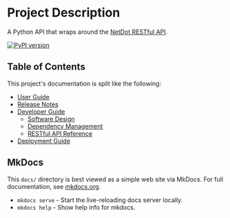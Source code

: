 # Project Description

A Python API that wraps around the [NetDot RESTful API](api.md).

[![PyPI version](https://badge.fury.io/py/netdot.svg)](https://badge.fury.io/py/netdot)

## Table of Contents

This project's documentation is split like the following:

* [User Guide](user-guide.md)
* [Release Notes](release-notes.md)
* [Developer Guide](development.md)
    * [Software Design](design.md)
    * [Dependency Management](dependencies.md)
    * [RESTful API Reference](api.md)
* [Deployment Guide](jenkins-cicd.md)

## MkDocs 

This `docs/` directory is best viewed as a simple web site via MkDocs.
For full documentation, see [mkdocs.org](https://www.mkdocs.org).

* `mkdocs serve` - Start the live-reloading docs server locally.
* `mkdocs help` - Show help info for mkdocs.
